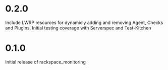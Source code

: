 # 0.2.0

Include LWRP resources for dynamicly adding and removing Agent, Checks and Plugins.
Initial testing coverage with Serverspec and Test-Kitchen

# 0.1.0

Initial release of rackspace_monitoring
